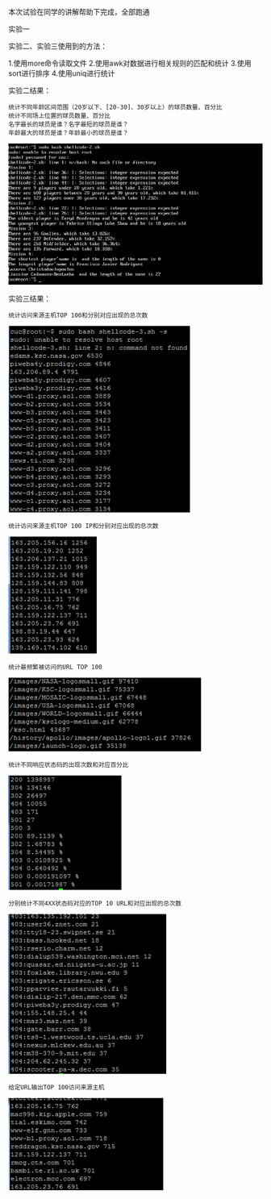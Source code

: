 本次试验在同学的讲解帮助下完成，全部跑通

实验一

实验二、实验三使用到的方法：

1.使用more命令读取文件
2.使用awk对数据进行相关规则的匹配和统计
3.使用sort进行排序
4.使用uniq进行统计

实验二结果：

    统计不同年龄区间范围（20岁以下、[20-30]、30岁以上）的球员数量、百分比
    统计不同场上位置的球员数量、百分比
    名字最长的球员是谁？名字最短的球员是谁？
    年龄最大的球员是谁？年龄最小的球员是谁？

![](exe4-result-2.png) 

实验三结果：

    统计访问来源主机TOP 100和分别对应出现的总次数
![](exe4-result-3-1.png) 
    
    统计访问来源主机TOP 100 IP和分别对应出现的总次数
![](exe4-result-3-2.png) 
    
    统计最频繁被访问的URL TOP 100
![](exe4-result-3-3.png) 
    
    统计不同响应状态码的出现次数和对应百分比
![](exe4-result-3-4.png) 
    
    分别统计不同4XX状态码对应的TOP 10 URL和对应出现的总次数
![](exe4-result-3-5.png) 
    
    给定URL输出TOP 100访问来源主机
![](exe4-result-3-6.png) 


